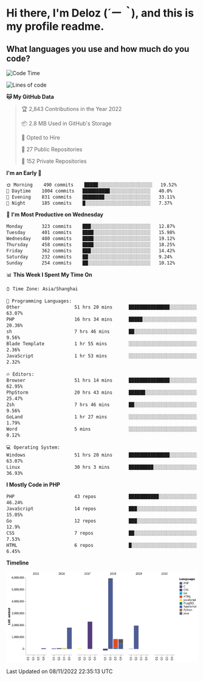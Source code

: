 # **Hi there, I'm Deloz (*´ー｀*), and this is my profile readme.**
<!--  [![Profile views](https://gpvc.arturio.dev/dank-del)](https://github.com/dank-del) -->
## **What languages you use and how much do you code?**

<!--START_SECTION:waka-->
![Code Time](http://img.shields.io/badge/Code%20Time-276%20hrs%2025%20mins-blue)

![Lines of code](https://img.shields.io/badge/From%20Hello%20World%20I%27ve%20Written-14%20Million%20lines%20of%20code-blue)

**🐱 My GitHub Data** 

> 🏆 2,843 Contributions in the Year 2022
 > 
> 📦 2.8 MB Used in GitHub's Storage 
 > 
> 💼 Opted to Hire
 > 
> 📜 27 Public Repositories 
 > 
> 🔑 152 Private Repositories  
 > 
**I'm an Early 🐤** 

```text
🌞 Morning    490 commits    █████░░░░░░░░░░░░░░░░░░░░   19.52% 
🌆 Daytime    1004 commits   ██████████░░░░░░░░░░░░░░░   40.0% 
🌃 Evening    831 commits    ████████░░░░░░░░░░░░░░░░░   33.11% 
🌙 Night      185 commits    █░░░░░░░░░░░░░░░░░░░░░░░░   7.37%

```
📅 **I'm Most Productive on Wednesday** 

```text
Monday       323 commits    ███░░░░░░░░░░░░░░░░░░░░░░   12.87% 
Tuesday      401 commits    ████░░░░░░░░░░░░░░░░░░░░░   15.98% 
Wednesday    480 commits    ████░░░░░░░░░░░░░░░░░░░░░   19.12% 
Thursday     458 commits    ████░░░░░░░░░░░░░░░░░░░░░   18.25% 
Friday       362 commits    ███░░░░░░░░░░░░░░░░░░░░░░   14.42% 
Saturday     232 commits    ██░░░░░░░░░░░░░░░░░░░░░░░   9.24% 
Sunday       254 commits    ██░░░░░░░░░░░░░░░░░░░░░░░   10.12%

```


📊 **This Week I Spent My Time On** 

```text
⌚︎ Time Zone: Asia/Shanghai

💬 Programming Languages: 
Other                    51 hrs 20 mins      ███████████████░░░░░░░░░░   63.07% 
PHP                      16 hrs 34 mins      █████░░░░░░░░░░░░░░░░░░░░   20.36% 
sh                       7 hrs 46 mins       ██░░░░░░░░░░░░░░░░░░░░░░░   9.56% 
Blade Template           1 hr 55 mins        ░░░░░░░░░░░░░░░░░░░░░░░░░   2.36% 
JavaScript               1 hr 53 mins        ░░░░░░░░░░░░░░░░░░░░░░░░░   2.32%

🔥 Editors: 
Browser                  51 hrs 14 mins      ███████████████░░░░░░░░░░   62.95% 
PhpStorm                 20 hrs 43 mins      ██████░░░░░░░░░░░░░░░░░░░   25.47% 
Zsh                      7 hrs 46 mins       ██░░░░░░░░░░░░░░░░░░░░░░░   9.56% 
GoLand                   1 hr 27 mins        ░░░░░░░░░░░░░░░░░░░░░░░░░   1.79% 
Word                     5 mins              ░░░░░░░░░░░░░░░░░░░░░░░░░   0.12%

💻 Operating System: 
Windows                  51 hrs 20 mins      ███████████████░░░░░░░░░░   63.07% 
Linux                    30 hrs 3 mins       █████████░░░░░░░░░░░░░░░░   36.93%

```

**I Mostly Code in PHP** 

```text
PHP                      43 repos            ███████████░░░░░░░░░░░░░░   46.24% 
JavaScript               14 repos            ███░░░░░░░░░░░░░░░░░░░░░░   15.05% 
Go                       12 repos            ███░░░░░░░░░░░░░░░░░░░░░░   12.9% 
CSS                      7 repos             ██░░░░░░░░░░░░░░░░░░░░░░░   7.53% 
HTML                     6 repos             █░░░░░░░░░░░░░░░░░░░░░░░░   6.45%

```


**Timeline**

![Chart not found](https://raw.githubusercontent.com/deloz/deloz/main/charts/bar_graph.png) 


 Last Updated on 08/11/2022 22:35:13 UTC
<!--END_SECTION:waka-->
